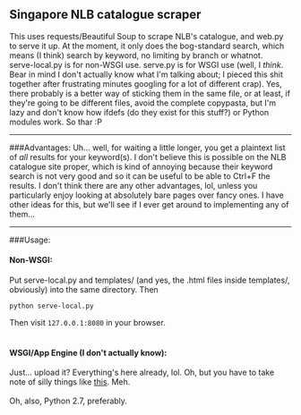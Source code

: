 ## Singapore NLB catalogue scraper<br/>
This uses requests/Beautiful Soup to scrape NLB's catalogue, and web.py to serve it up. At the moment, it only does the bog-standard search, which means (I think) search by keyword, no limiting by branch or whatnot.<br/>
serve-local.py is for non-WSGI use. serve.py is for WSGI use (well, I _think_. Bear in mind I don't actually know what I'm talking about; I pieced this shit together after frustrating minutes googling for a lot of different crap). Yes, there probably is a better way of sticking them in the same file, or at least, if they're going to be different files, avoid the complete copypasta, but I'm lazy and don't know how ifdefs (do they exist for this stuff?) or Python modules work. So thar :P<br/>

---
###Advantages:
Uh... well, for waiting a little longer, you get a plaintext list of _all_ results for your keyword(s). I don't believe this is possible on the NLB catalogue site proper, which is kind of annoying because their keyword search is not very good and so it can be useful to be able to Ctrl+F the results. I don't think there are any other advantages, lol, unless you particularly enjoy looking at absolutely bare pages over fancy ones. I have other ideas for this, but we'll see if I ever get around to implementing any of them...<br/>

---
###Usage:<br/>
#### Non-WSGI:<br/>
Put serve-local.py and templates/ (and yes, the .html files inside templates/, obviously) into the same directory. Then
```
python serve-local.py
```
Then visit ```127.0.0.1:8080``` in your browser.<br/>
<br/>
#### WSGI/App Engine (I don't actually know):<br/>
Just... upload it? Everything's here already, lol. Oh, but you have to take note of silly things like [this](http://webpy.org/cookbook/templates_on_gae). Meh.<br/>
<br/>
Oh, also, Python 2.7, preferably.